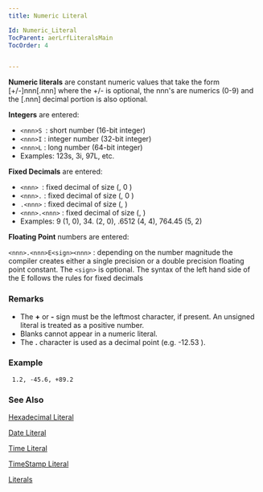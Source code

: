 ```yaml
---
title: Numeric Literal

Id: Numeric_Literal
TocParent: aerLrfLiteralsMain
TocOrder: 4


---
```


**Numeric literals** are constant numeric values that take the form [+/-]nnn[.nnn] where the +/- is optional, the nnn's are numerics (0-9) and the [.nnn] decimal portion is also optional. 

**Integers** are entered:

- ```<nnn>S ```: short number (16-bit integer)
- ```<nnn>I``` : integer number (32-bit integer)
- ```<nnn>L``` : long number (64-bit integer)
- Examples: 123s,
                3i, 97L, etc.

**Fixed Decimals** are entered:

- ```<nnn> ```: fixed decimal of size (<digits>, 0 )
- ```<nnn>.``` : fixed decimal of size (<digits>, 0 )
- ```.<nnn>``` : fixed decimal of size (<digits>, <digits>)
- ```<nnn>.<nnn>``` : fixed decimal of size (<total digits>, <right hand digits> )
- Examples: 9 (1, 0), 34. (2, 0), .6512 (4, 4),
                764.45 (5, 2)

**Floating Point** numbers are entered:

```<nnn>.<nnn>E<sign><nnn>``` : depending on the number magnitude the compiler creates either a single precision or a double precision floating point constant. The ```<sign>``` is optional. The syntax of the left hand side of the E follows the rules for fixed decimals 

### Remarks

- The **+** or **-** sign must be the leftmost character, if present. An unsigned literal is treated as a positive number.
- Blanks cannot appear in a numeric literal.
- The **.** character is used as a decimal point (e.g. -12.53 ).

### Example

```
 1.2, -45.6, +89.2         
```

### See Also
[Hexadecimal Literal](Hexadecimal_Literal.html)

[Date Literal](Date_Literals.html)

[Time Literal](Time_Literals.html)

[TimeStamp Literal](Timestamp_Literals.html)

[Literals](ecrLrfLiteralsMain.html) 
